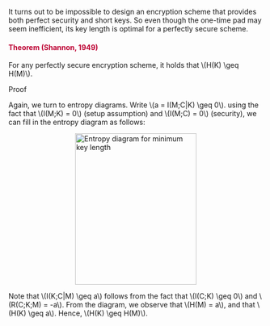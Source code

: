 <p>It turns out to be impossible to design an encryption scheme that provides both perfect security and short keys. So even though the one-time pad may seem inefficient, its key length is optimal for a perfectly secure scheme.</p>
<div class="content-box pad-box-mini border border-trbl border-round">
<h4 style="color: #bc0031;"><strong>Theorem (Shannon, 1949)</strong></h4>
For any perfectly secure encryption scheme, it holds that \(H(K) \geq H(M)\).
<p><span class="element_toggler" role="button" aria-controls="group1" aria-label="Toggler" aria-expanded="false"><span class="Button">Proof</span></span></p>
<div id="group1" style="">
<div class="content-box">Again, we turn to entropy diagrams. Write \(a = I(M;C|K) \geq 0\). using the fact that \(I(M;K) = 0\) (setup assumption) and \(I(M;C) = 0\) (security), we can fill in the entropy diagram as follows:
<p><img style="display: block; margin-left: auto; margin-right: auto;" src="212322" alt="Entropy diagram for minimum key length" width="240" height="300" data-api-endpoint="https://canvas.uva.nl/api/v1/courses/2205/files/212322" data-api-returntype="File"></p>
Note that \(I(K;C|M) \geq a\) follows from the fact that \(I(C;K) \geq 0\) and \(R(C;K;M) = -a\). From the diagram, we observe that \(H(M) = a\), and that \(H(K) \geq a\). Hence, \(H(K) \geq H(M)\).</div>
</div>
</div>